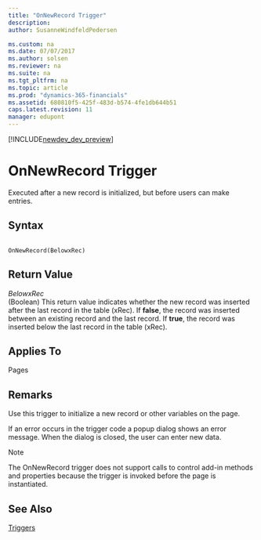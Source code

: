 ```yaml
---
title: "OnNewRecord Trigger"
description: 
author: SusanneWindfeldPedersen

ms.custom: na
ms.date: 07/07/2017
ms.author: solsen
ms.reviewer: na
ms.suite: na
ms.tgt_pltfrm: na
ms.topic: article
ms.prod: "dynamics-365-financials"
ms.assetid: 680810f5-425f-483d-b574-4fe1db644b51
caps.latest.revision: 11
manager: edupont
---
```


[!INCLUDE[newdev_dev_preview](../includes/newdev_dev_preview.md)]

# OnNewRecord Trigger
Executed after a new record is initialized, but before users can make entries.  
  
## Syntax  
  
```  
  
OnNewRecord(BelowxRec)  
```  
  
## Return Value  
 *BelowxRec*  
 \(Boolean\) This return value indicates whether the new record was inserted after the last record in the table \(xRec\). If **false**, the record was inserted between an existing record and the last record. If **true**, the record was inserted below the last record in the table \(xRec\).  
  
## Applies To  
 Pages  
  
## Remarks  
 Use this trigger to initialize a new record or other variables on the page.  
  
 If an error occurs in the trigger code a popup dialog shows an error message. When the dialog is closed, the user can enter new data.  
  
> [!NOTE]  
>  The OnNewRecord trigger does not support calls to control add-in methods and properties because the trigger is invoked before the page is instantiated. <!-- For more information see, [Exposing Methods and Properties in a Windows Client Control Add-in](Exposing-Methods-and-Properties-in-a-Windows-Client-Control-Add-in.md).  -->
  
## See Also  
 [Triggers](devenv-triggers.md)